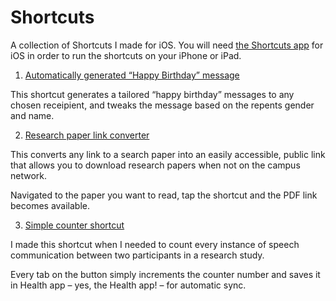 # Shortcuts
A collection of Shortcuts I made for iOS. You will need [the Shortcuts app](https://itunes.apple.com/us/app/shortcuts/id915249334?mt=8 "Shortcuts app for iOS") for iOS in order to run the shortcuts on your iPhone or iPad.

1. [Automatically generated “Happy Birthday” message](https://www.icloud.com/shortcuts/7653857dc22b43e6b6e7de1bdc8dada9 "Automatically generated “Happy Birthday” message")

This shortcut generates a tailored “happy birthday” messages to any chosen receipient, and tweaks the message based on the repents gender and name.

2. [Research paper link converter](https://www.icloud.com/shortcuts/ae1102c1ed4445cb928d56e04befcd7d "Research paper link converter")

This converts any link to a search paper into an easily accessible, public link that allows you to download research papers when not on the campus network. 

Navigated to the paper you want to read, tap the shortcut and the PDF link becomes available.

3. [Simple counter shortcut](https://www.icloud.com/shortcuts/ae1102c1ed4445cb928d56e04befcd7d
 "Simple counter shortcut")

I made this shortcut when I needed to count every instance of speech communication between two participants in a research study.

Every tab on the button simply increments the counter number and saves it in Health app – yes, the Health app! – for automatic sync.
